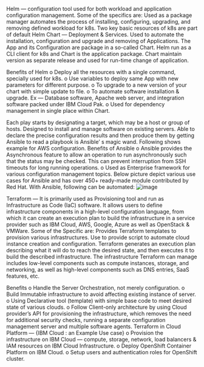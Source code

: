 Helm — configuration tool used for both workload and application configuration management. Some of the specifics are:
Used as a package manager automates the process of installing, configuring, upgrading, and removing defined workload for k8s. Two key basic resources of k8s are part of default Helm Chart — Deployment & Services.
Used to automate the installation, configuration and upgrade and removing of Applications. The App and its Configuration are package in a so-called Chart.
Helm run as a CLI client for k8s and Chart is the application package. Chart maintain version as separate release and used for run-time change of application.

Benefits of Helm
o Deploy all the resources with a single command, specially used for k8s.
o Use variables to deploy same App with new parameters for different purpose.
o To upgrade to a new version of your chart with simple update to file.
o To automate software installation & upgrade. Ex — Database software, Apache web server, and integration software packed under IBM Cloud Pak.
o Used for dependency management in single place within Chart.


Each play starts by designating a target, which may be a host or group of hosts.
Designed to install and manage software on existing servers.
Able to declare the precise configuration results and then produce them by getting Ansible to read a playbook is Ansible’ s magic wand. Following shows example for AWS configuration.
Benefits of Ansible
o Ansible provides the Asynchronous feature to allow an operation to run asynchronously such that the status may be checked. This can prevent interruption from SSH timeouts for long running operations.
o Used as Enterprise framework for various configuration management topics. Below picture depict various use cases for Ansible and has over 450+ ready-made module contributed by Red Hat. With Ansible, following can be automated:
![image](https://user-images.githubusercontent.com/6136987/150148608-a0343383-a751-4d13-856c-bc59c68557fc.png)


Terraform — It is primarily used as Provisioning tool and run as Infrastructure as Code (IaC) software. It allows users to define infrastructure components in a high-level configuration language, from which it can create an execution plan to build the infrastructure in a service provider such as IBM Cloud, AWS, Google, Azure as well as OpenStack & VMWare. Some of the Specific are:
Provides Terraform templates to provision various infrastructures.
Use to provide script to automate cloud instance creation and configuration.
Terraform generates an execution plan describing what it will do to reach the desired state, and then executes it to build the described infrastructure.
The infrastructure Terraform can manage includes low-level components such as compute instances, storage, and networking, as well as high-level components such as DNS entries, SaaS features, etc.

Benefits
o Handle the Server Orchestration, not merely configuration.
o Build Immutable infrastructure to avoid affecting existing instance of server.
o Using Declarative tool (template) with simple base code to meet desired state of various clouds.
o Follow Client-only architecture by using Cloud provider’s API for provisioning the infrastructure, which removes the need for additional security checks, running a separate configuration management server and multiple software agents.
Terraform in Cloud Platform — {IBM Cloud : an Example Use case}
o Provision the infrastructure on IBM Cloud — compute, storage, network, load balancers & IAM resources on IBM Cloud Infrastructure.
o Deploy OpenShift Container Platform on IBM Cloud.
o Setup users and authentication roles for OpenShift cluster.
